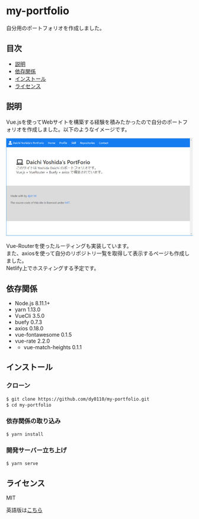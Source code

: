 # my-portfolio
自分用のポートフォリオを作成しました。

## 目次

- [説明](#説明)
- [依存関係](#依存関係)
- [インストール](#インストール)
- [ライセンス](#ライセンス)

## 説明

Vue.jsを使ってWebサイトを構築する経験を積みたかったので自分のポートフォリオを作成しました。以下のようなイメージです。  

![alt](./img/2019-03-19_155904.jpg)

Vue-Routerを使ったルーティングも実装しています。  
また、axiosを使って自分のリポジトリ一覧を取得して表示するページも作成しました。  
Netlify上でホスティングする予定です。

## 依存関係

* Node.js 8.11.1+
* yarn 1.13.0
* VueCli 3.5.0
* buefy 0.7.3
* axios 0.18.0
* vue-fontawesome 0.1.5
* vue-rate 2.2.0
* * vue-match-heights 0.1.1

## インストール

### クローン

```
$ git clone https://github.com/dy0110/my-portfolio.git
$ cd my-portfolio
```

### 依存関係の取り込み

```
$ yarn install
```

### 開発サーバー立ち上げ

```
$ yarn serve
```
## ライセンス

MIT

英語版は[こちら](README.md)